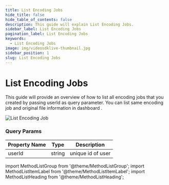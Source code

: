 ```yaml
---
title: List Encoding Jobs
hide_title: false
hide_table_of_contents: false
description: This guide will explain List Encoding Jobs.
sidebar_label: List Encoding Jobs
pagination_label: List Encoding Jobs
keywords:
  - List Encoding Jobs
image: img/videosdklive-thumbnail.jpg
sidebar_position: 1
slug: List Encoding Jobs
---
```


# List Encoding Jobs

This guide will provide an overview of how to list all encoding jobs that you created by passing userId as query parameter.
You can list same encoding job and original file information in dashboard .

![List Encoding Job](/img/tutorial/create_encoding_job.png)

### Query Params

| Property Name | Type   | Description       |
| ------------- | ------ | ----------------- |
| userId        | string | unique id of user |

import MethodListGroup from '@theme/MethodListGroup';
import MethodListItemLabel from '@theme/MethodListItemLabel';
import MethodListHeading from '@theme/MethodListHeading';

<MethodListGroup>
  <MethodListItemLabel  description="Response Body" >
    <MethodListGroup>
      <MethodListHeading heading="parameters" />
      <MethodListItemLabel name="id"  type={"String"}  description="Unique identifier of encoded job." />
      <MethodListItemLabel name="status"  type={"String"}  description="status of encoding job either queued, processing, completed, failed." />
      <MethodListItemLabel name="videoId"  type={"Number"}  description="Unique identifier of video file." />
      <MethodListItemLabel name="videoUrl"  type={"Object"}  description="Url of video where the video is stored." />
        <MethodListItemLabel name="presets"  type={"Array"}  description="It contains an array of object that you provided in body params. " />
        <MethodListItemLabel name="thumbnails" type={"Array"} description="It contains an array of object that you provided in body params."/>
        <MethodListItemLabel name="files" type={"Array"} description="It contains an array of object with the properties of meta information about file, jobId, size, fileUrl, type and id of the file."/>
        <MethodListItemLabel name="webhookUrl" type={"String"} description="It's Url, where we notify once encoding is complete."/>
    </MethodListGroup>
  </MethodListItemLabel>
</MethodListGroup>
